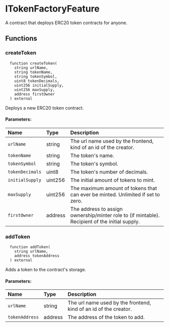 # ITokenFactoryFeature

A contract that deploys ERC20 token contracts for anyone.

## Functions

### createToken

```solidity
  function createToken(
    string urlName,
    string tokenName,
    string tokenSymbol,
    uint8 tokenDecimals,
    uint256 initialSupply,
    uint256 maxSupply,
    address firstOwner
  ) external
```

Deploys a new ERC20 token contract.

#### Parameters:

| Name            | Type    | Description                                                                                    |
| :-------------- | :------ | :--------------------------------------------------------------------------------------------- |
| `urlName`       | string  | The url name used by the frontend, kind of an id of the creator.                               |
| `tokenName`     | string  | The token's name.                                                                              |
| `tokenSymbol`   | string  | The token's symbol.                                                                            |
| `tokenDecimals` | uint8   | The token's number of decimals.                                                                |
| `initialSupply` | uint256 | The initial amount of tokens to mint.                                                          |
| `maxSupply`     | uint256 | The maximum amount of tokens that can ever be minted. Unlimited if set to zero.                |
| `firstOwner`    | address | The address to assign ownership/minter role to (if mintable). Recipient of the initial supply. |

### addToken

```solidity
  function addToken(
    string urlName,
    address tokenAddress
  ) external
```

Adds a token to the contract's storage.

#### Parameters:

| Name           | Type    | Description                                                      |
| :------------- | :------ | :--------------------------------------------------------------- |
| `urlName`      | string  | The url name used by the frontend, kind of an id of the creator. |
| `tokenAddress` | address | The address of the token to add.                                 |
